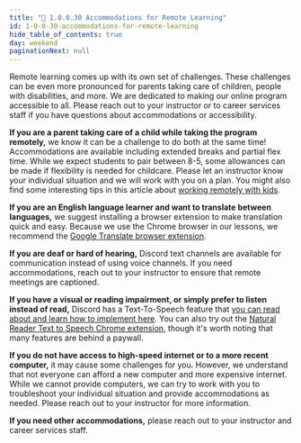 ```yaml
---
title: "📓 1.0.0.30 Accommodations for Remote Learning"
id: 1-0-0-30-accommodations-for-remote-learning
hide_table_of_contents: true
day: weekend
paginationNext: null
---
```


Remote learning comes up with its own set of challenges. These challenges can be even more pronounced for parents taking care of children, people with disabilities, and more. We are dedicated to making our online program accessible to all. Please reach out to your instructor or to career services staff if you have questions about accommodations or accessibility.

**If you are a parent taking care of a child while taking the program remotely,** we know it can be a challenge to do both at the same time! Accommodations are available including extended breaks and partial flex time. While we expect students to pair between 8-5, some allowances can be made if flexibility is needed for childcare. Please let an instructor know your individual situation and we will work with you on a plan. You might also find some interesting tips in this article about [working remotely with kids](https://open.buffer.com/integrating-work-family-21-tips-working-home-kids/).

**If you are an English language learner and want to translate between languages,** we suggest installing a browser extension to make translation quick and easy. Because we use the Chrome browser in our lessons, we recommend the [Google Translate browser extension](https://chrome.google.com/webstore/detail/google-translate/aapbdbdomjkkjkaonfhkkikfgjllcleb?hl=en). 

**If you are deaf or hard of hearing,** Discord text channels are available for communication instead of using voice channels. If you need accommodations, reach out to your instructor to ensure that remote meetings are captioned. 

**If you have a visual or reading impairment, or simply prefer to listen instead of read,** Discord has a Text-To-Speech feature that [you can read about and learn how to implement here](https://support.discord.com/hc/en-us/articles/212517297-Text-to-Speech-101). You can also try out the [Natural Reader Text to Speech Chrome extension](https://chrome.google.com/webstore/detail/natural-reader-text-to-sp/kohfgcgbkjodfcfkcackpagifgbcmimk?hl=en), though it's worth noting that many features are behind a paywall.

**If you do not have access to high-speed internet or to a more recent computer,** it may cause some challenges for you. However, we understand that not everyone can afford a new computer and more expensive internet. While we cannot provide computers, we can try to work with you to troubleshoot your individual situation and provide accommodations as needed. Please reach out to your instructor for more information.

**If you need other accommodations,** please reach out to your instructor and career services staff.

